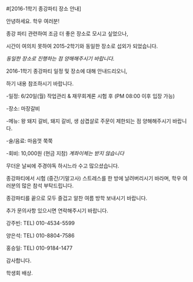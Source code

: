﻿#[2016-1학기 종강파티 장소 안내]

안녕하세요. 학우 여러분!


종강 파티 관련하여 조금 더 좋은 장소로 모시고 싶었으나,

시간이 여의치 못하여 2015-2학기와 동일한 장소로 섭외가 되었습니다.

*동일한 장소로 진행하는 점 양해해주시기 바랍니다.*


2016-1학기 종강파티 일정 및 장소에 대해 안내드리오니,

하기 내용 참조하시기 바랍니다.


-일정: 6/20일(월) 작업관리 & 재무회계론 시험 후 (PM 08:00 이후 입장 가능)

-장소: 마장갈비

-메뉴: 왕 돼지 갈비, 돼지 갈비, 생 삼겹살로 주문이 제한되는 점 양해해주시기 바랍니다.

-술/음료: 마음껏 쭉쭉

-회비: 10,000원 (현금 지참) *계좌이체는 받지 않습니다*



무더운 날씨에 주경야독 하시느라 수고 많으셨습니다.

종강파티에서 시험 (중간/기말고사) 스트레스를 한 방에 날려버리시기 바라며, 학우 여러분의 많은 참석 부탁드립니다.


종강파티를 끝으로 모두 즐겁고 알찬 여름 방학 보내시기 바랍니다.

추가 문의사항 있으시면 연락해주시기 바랍니다.



강주빈: TEL) 010-4534-5599

양은석: TEL) 010-8804-7586

홍승일: TEL) 010-9184-1477


감사합니다.

학생회 배상.